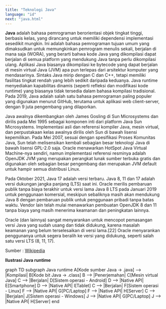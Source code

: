 ```yaml
---
title: "Teknologi Java"
language: "id"
next: "java.html"
---
```


**Java** adalah bahasa pemrograman berorientasi objek tingkat tinggi, berbasis kelas, yang dirancang untuk memiliki dependensi implementasi sesedikit mungkin. Ini adalah bahasa pemrograman tujuan umum yang dimaksudkan untuk memungkinkan pemrogram menulis sekali, berjalan di mana saja (WORA), yang berarti bahwa kode Java yang dikompilasi dapat berjalan di semua platform yang mendukung Java tanpa perlu dikompilasi ulang. Aplikasi Java biasanya dikompilasi ke bytecode yang dapat berjalan di mesin virtual Java (JVM) apa pun terlepas dari arsitektur komputer yang mendasarinya. Sintaks Java mirip dengan C dan C++, tetapi memiliki fasilitas tingkat rendah yang lebih sedikit daripada keduanya. Java runtime menyediakan kapabilitas dinamis (seperti refleksi dan modifikasi kode runtime) yang biasanya tidak tersedia dalam bahasa kompilasi tradisional. Pada 2019, Java adalah salah satu bahasa pemrograman paling populer yang digunakan menurut GitHub, terutama untuk aplikasi web client-server, dengan 9 juta pengembang yang dilaporkan.

Java awalnya dikembangkan oleh James Gosling di Sun Microsystems dan dirilis pada Mei 1995 sebagai komponen inti dari platform Java Sun Microsystems. Implementasi asli dan referensi kompiler Java, mesin virtual, dan perpustakaan kelas awalnya dirilis oleh Sun di bawah lisensi kepemilikan. Pada Mei 2007, sesuai dengan spesifikasi Proses Komunitas Java, Sun telah melisensikan kembali sebagian besar teknologi Java di bawah lisensi GPL-2.0 saja. Oracle menawarkan HotSpot Java Virtual Machine-nya sendiri, namun implementasi referensi resminya adalah OpenJDK JVM yang merupakan perangkat lunak sumber terbuka gratis dan digunakan oleh sebagian besar pengembang dan merupakan JVM default untuk hampir semua distribusi Linux.

Pada Oktober 2021, Java 17 adalah versi terbaru. Java 8, 11 dan 17 adalah versi dukungan jangka panjang (LTS) saat ini. Oracle merilis pembaruan publik tanpa biaya terakhir untuk versi lama Java 8 LTS pada Januari 2019 untuk penggunaan komersial, meskipun sebaliknya masih akan mendukung Java 8 dengan pembaruan publik untuk penggunaan pribadi tanpa batas waktu. Vendor lain telah mulai menawarkan pembuatan OpenJDK 8 dan 11 tanpa biaya yang masih menerima keamanan dan peningkatan lainnya.

Oracle (dan lainnya) sangat menyarankan untuk mencopot pemasangan versi Java yang sudah usang dan tidak didukung, karena masalah keamanan yang belum terselesaikan di versi lama.[22] Oracle menyarankan penggunanya untuk segera beralih ke versi yang didukung, seperti salah satu versi LTS (8, 11, 17).

Sumber : [Wikipedia](https://en.wikipedia.org/wiki/Java_(programming_language))

**Ilustrasi Java runtime**
<div class="mermaid">
graph TD
  subgraph Java runtime
  A[Kode sumber Java -> .java] --> |Kompilasi| B[Kode bit Java -> .class]
  B --> |Penerjemahan| C[Mesin virtual Java]
  C --> |Berjalan| D[Sistem operasi - Android]
  D --> |Native API| E[Smartphone]
  D --> |Native API| I[Tablet]
  C --> |Berjalan| F[Sistem operasi - Linux]
  F --> |Native API| G[PC/Laptop]
  F --> |Native API| H[Server]
  C --> |Berjalan| J[Sistem operasi - Windows]
  J --> |Native API| G[PC/Laptop]
  J --> |Native API| H[Server]
  end
</div>
